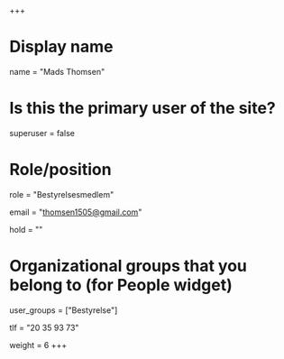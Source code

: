 +++
# Display name
name = "Mads Thomsen"

# Is this the primary user of the site?
superuser = false

# Role/position
role = "Bestyrelsesmedlem"

email = "thomsen1505@gmail.com"

hold = ""

# Organizational groups that you belong to (for People widget)
user_groups = ["Bestyrelse"]

tlf = "20 35 93 73"

weight = 6
+++

